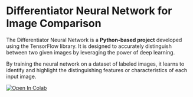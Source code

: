 <h1>Differentiator Neural Network for Image Comparison</h1>


<p>The Differentiator Neural Network is a <strong>Python-based project</strong> developed using the TensorFlow library. It is designed to accurately distinguish between two given images by leveraging the power of deep learning.</p>

<p>By training the neural network on a dataset of labeled images, it learns to identify and highlight the distinguishing features or characteristics of each input image.</p>

<a href="">
  <img src="https://colab.research.google.com/assets/colab-badge.svg" alt="Open In Colab"/>
</a>


